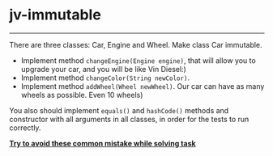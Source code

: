 # jv-immutable


---
There are three classes: Car, Engine and Wheel. Make class Car immutable.

* Implement method `changeEngine(Engine engine)`, that will allow you to upgrade your car, and you will be like Vin Diesel:)
* Implement method `changeColor(String newColor)`.
* Implement method `addWheel(Wheel newWheel)`. Our car can have as many wheels as possible. Even 10 wheels)

You also should implement `equals()` and `hashCode()` methods and constructor with all arguments in all classes, in order for the tests to run correctly.

**[Try to avoid these common mistake while solving task](https://mate-academy.github.io/jv-program-common-mistakes/java-core/immutable/immutable)**
